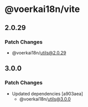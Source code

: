 # @voerkai18n/vite

## 2.0.29

### Patch Changes

- @voerkai18n/utils@2.0.29

## 3.0.0

### Patch Changes

- Updated dependencies [a903aea]
  - @voerkai18n/utils@3.0.0
